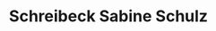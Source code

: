 ---
title: "Schreibeck Sabine Schulz"
url: /petershagen-eggersdorf/schreibeck-sabine-schulz/
shop: Schreibwaren
---